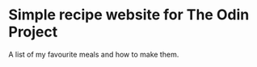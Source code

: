 <h1>Simple recipe website for The Odin Project</h1>
A list of my favourite meals and how to make them.